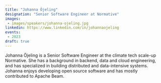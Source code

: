 ```yaml
---
title: "Johanna Öjeling"
designation: "Senior Software Engineer at Normative"
images:
 - images/speakers/johanna-ojeling.jpg
linkedin: https://www.linkedin.com/in/johannaojeling
events:
 - 2023
draft: true
---
```


Johanna Öjeling is a Senior Software Engineer at the climate tech scale-up Normative. She has a background in backend, data and cloud engineering, and has specialized in building distributed and data-intensive systems. Johanna enjoys developing open source software and has mostly contributed to Apache Beam.